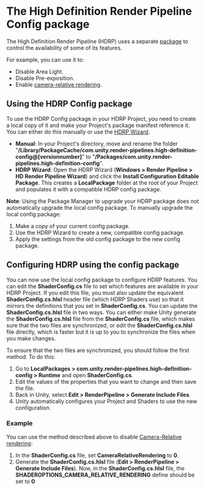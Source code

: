 # The High Definition Render Pipeline Config package

The High Definition Render Pipeline (HDRP) uses a separate [package](https://docs.unity3d.com/Manual/Packages.html) to control the availability of some of its features.

For example, you can use it to:

* Disable Area Light.
* Disable Pre-exposition.
* Enable [camera-relative rendering](Camera-Relative-Rendering.md).

## Using the HDRP Config package

To use the HDRP Config package in your HDRP Project, you need to create a local copy of it and make your Project's package manifest reference it. You can either do this manually or use the [HDRP Wizard](Render-Pipeline-Wizard.md).

* **Manual**: In your Project's directory, move and rename the folder "**/Library/PackageCache/com.unity.render-pipelines.high-definition-config@[versionnumber]**" to "**/Packages/com.unity.render-pipelines.high-definition-config**".
* **HDRP Wizard**: Open the HDRP Wizard (**Windows > Render Pipeline > HD Render Pipeline Wizard**) and click the **Install Configuration Editable Package**. This creates a **LocalPackage** folder at the root of your Project and populates it with a compatible HDRP config package. 

**Note**: Using the Package Manager to upgrade your HDRP package does not automatically upgrade the local config package. To manually upgrade the local config package:

1. Make a copy of your current config package.
2. Use the HDRP Wizard to create a new, compatible config package.
3. Apply the settings from the old config package to the new config package.


## Configuring HDRP using the config package

You can now use the local config package to configure HDRP features. You can edit the **ShaderConfig.cs** file to set which features are available in your HDRP Project. If you edit this file, you must also update the equivalent **ShaderConfig.cs.hlsl** header file (which HDRP Shaders use) so that it mirrors the definitions that you set in **ShaderConfig.cs**. You can update the **ShaderConfig.cs.hlsl** file in two ways. You can either make Unity generate the **ShaderConfig.cs.hlsl** file from the **ShaderConfig.cs** file, which makes sure that the two files are synchronized, or edit the **ShaderConfig.cs.hlsl** file directly, which is faster but it is up to you to synchronize the files when you make changes.

To ensure that the two files are synchronized, you should follow the first method. To do this:

1. Go to **LocalPackages > com.unity.render-pipelines.high-definition-config > Runtime** and open **ShaderConfig.cs**.
2. Edit the values of the properties that you want to change and then save the file.
3. Back in Unity, select **Edit > RenderPipeline > Generate Include Files**.
4. Unity automatically configures your Project and Shaders to use the new configuration.

<a name="Example"></a>
### Example

You can use the method described above to disable [Camera-Relative rendering](Camera-Relative-Rendering.md):

1. In the **ShaderConfig.cs** file, set **CameraRelativeRendering** to **0**.
2. Generate the **ShaderConfig.cs.hlsl** file (**Edit > RenderPipeline > Generate Include Files**). Now, in the **ShaderConfig.cs.hlsl** file, the **SHADEROPTIONS_CAMERA_RELATIVE_RENDERING** define should be set to **0** 
